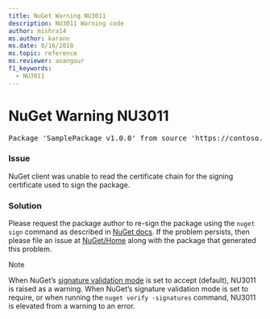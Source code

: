 ```yaml
---
title: NuGet Warning NU3011
description: NU3011 Warning code
author: mishra14
ms.author: karann
ms.date: 8/16/2018
ms.topic: reference
ms.reviewer: anangaur
f1_keywords: 
  - NU3011
---
```


# NuGet Warning NU3011

<pre>Package 'SamplePackage v1.0.0' from source 'https://contoso.com/index.json': The primary signature is invalid.</pre>

### Issue

NuGet client was unable to read the certificate chain for the signing certificate used to sign the package.


### Solution

Please request the package author to re-sign the package using the `nuget sign` command as described in [NuGet docs](../../create-packages/sign-a-package.md). If the problem persists, then please file an issue at [NuGet/Home](https://github.com/NuGet/Home/issues) along with the package that generated this problem.


> [!Note]
> When NuGet’s [signature validation mode](/nuget/consume-packages/installing-signed-packages#configure-package-signature-requirements) is set to accept (default), NU3011 is raised as a warning. 
> When NuGet’s signature validation mode is set to require, or when running the `nuget verify -signatures` command, NU3011 is elevated from a warning to an error. 
